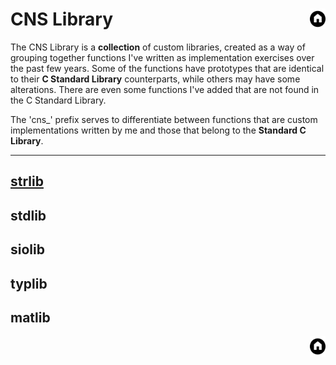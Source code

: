 # CNS Library <a href=https://github.com/iamsiriil><img src=https://github.com/iamsiriil/iamsiriil/blob/main/homepage-icon-png.png align="right" width="25"></a>
 
The CNS Library is a __collection__ of custom libraries, created as a way of grouping together functions I've written as implementation exercises over the past few years. Some of the functions have prototypes that are identical to their __C Standard Library__ counterparts, while others may have some alterations. There are even some functions I've added that are not found in the C Standard Library.

The 'cns_' prefix serves to differentiate between functions that are custom implementations written by me and those that belong to the __Standard C Library__.

------------
## [strlib](https://github.com/iamsiriil/c_cnslib/tree/master/src/strlib)

## stdlib

## siolib

## typlib

## matlib

<a href=https://github.com/iamsiriil><img src=https://github.com/iamsiriil/iamsiriil/blob/main/homepage-icon-png.png align="right" width="25"></a>

